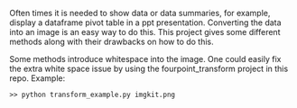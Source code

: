 Often times it is needed to show data or data summaries, for example, display a dataframe pivot table in a ppt presentation.  Converting the data into an image is an easy way to do this.  This project gives some different methods along with their drawbacks on how to do this.


Some methods introduce whitespace into the image.  One could easily fix the extra white space issue by using the fourpoint_transform project in this repo.  Example:
```
>> python transform_example.py imgkit.png
```
